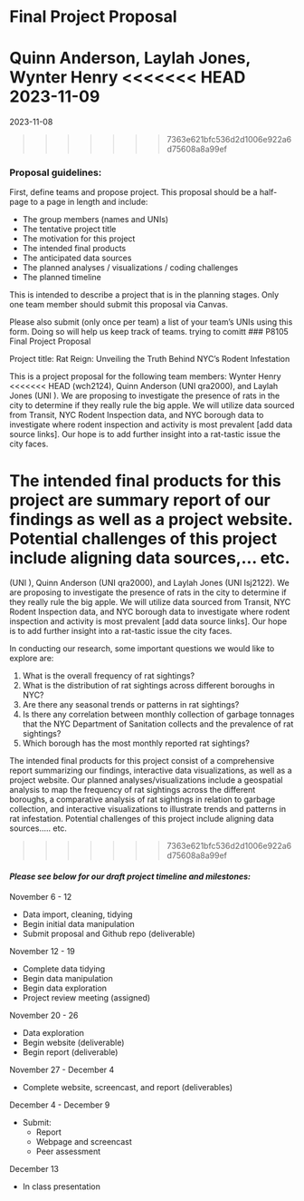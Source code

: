 Final Project Proposal
================
Quinn Anderson, Laylah Jones, Wynter Henry
<<<<<<< HEAD
2023-11-09
=======
2023-11-08
>>>>>>> 7363e621bfc536d2d1006e922a6d75608a8a99ef

### Proposal guidelines:

First, define teams and propose project. This proposal should be a
half-page to a page in length and include:

-   The group members (names and UNIs)
-   The tentative project title
-   The motivation for this project
-   The intended final products
-   The anticipated data sources
-   The planned analyses / visualizations / coding challenges
-   The planned timeline

This is intended to describe a project that is in the planning stages.
Only one team member should submit this proposal via Canvas.

Please also submit (only once per team) a list of your team’s UNIs using
this form. Doing so will help us keep track of teams. trying to comitt
\### P8105 Final Project Proposal

Project title: Rat Reign: Unveiling the Truth Behind NYC’s Rodent
Infestation

This is a project proposal for the following team members: Wynter Henry
<<<<<<< HEAD
(wch2124), Quinn Anderson (UNI qra2000), and Laylah Jones (UNI ). We are
proposing to investigate the presence of rats in the city to determine
if they really rule the big apple. We will utilize data sourced from
Transit, NYC Rodent Inspection data, and NYC borough data to investigate
where rodent inspection and activity is most prevalent \[add data source
links\]. Our hope is to add further insight into a rat-tastic issue the
city faces.

The intended final products for this project are summary report of our
findings as well as a project website. Potential challenges of this
project include aligning data sources,… etc.
=======
(UNI ), Quinn Anderson (UNI qra2000), and Laylah Jones (UNI lsj2122). We
are proposing to investigate the presence of rats in the city to
determine if they really rule the big apple. We will utilize data
sourced from Transit, NYC Rodent Inspection data, and NYC borough data
to investigate where rodent inspection and activity is most prevalent
\[add data source links\]. Our hope is to add further insight into a
rat-tastic issue the city faces.

In conducting our research, some important questions we would like to
explore are:

1.  What is the overall frequency of rat sightings?
2.  What is the distribution of rat sightings across different boroughs
    in NYC?
3.  Are there any seasonal trends or patterns in rat sightings?
4.  Is there any correlation between monthly collection of garbage
    tonnages that the NYC Department of Sanitation collects and the
    prevalence of rat sightings?
5.  Which borough has the most monthly reported rat sightings?

The intended final products for this project consist of a comprehensive
report summarizing our findings, interactive data visualizations, as
well as a project website. Our planned analyses/visualizations include a
geospatial analysis to map the frequency of rat sightings across the
different boroughs, a comparative analysis of rat sightings in relation
to garbage collection, and interactive visualizations to illustrate
trends and patterns in rat infestation. Potential challenges of this
project include aligning data sources….. etc.
>>>>>>> 7363e621bfc536d2d1006e922a6d75608a8a99ef

#### *Please see below for our draft project timeline and milestones:*

November 6 - 12

-   Data import, cleaning, tidying
-   Begin initial data manipulation
-   Submit proposal and Github repo (deliverable)

November 12 - 19

-   Complete data tidying
-   Begin data manipulation
-   Begin data exploration
-   Project review meeting (assigned)

November 20 - 26

-   Data exploration
-   Begin website (deliverable)
-   Begin report (deliverable)

November 27 - December 4

-   Complete website, screencast, and report (deliverables)

December 4 - December 9

-   Submit:
    -   Report
    -   Webpage and screencast
    -   Peer assessment

December 13

-   In class presentation
